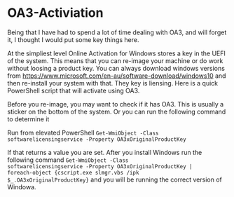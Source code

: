 # OA3-Activiation
Being that I have had to spend a lot of time dealing with OA3, and will forget it, I thought I would put some key things here.

At the simpliest level Online Activation for Windows stores a key in the UEFI of the system. This means that you can re-image your machine or do work without loosing a product key.  You can always download windows versions from https://www.microsoft.com/en-au/software-download/windows10 and then re-install your system with that.  They key is liensing.  Here is a quick PowerShell script that will activate using OA3.  

Before you re-image, you may want to check if it has OA3.  This is usually a sticker on the bottom of the system. Or you can run the following command to determine it

Run from elevated PowerShell
<code>Get-WmiObject -Class softwarelicensingservice -Property OA3xOriginalProductKey</code>

If that returns a value you are set. After you install Windows run the following command
<code>Get-WmiObject -Class softwarelicensingservice -Property OA3xOriginalProductKey | foreach-object {cscript.exe slmgr.vbs /ipk $_.OA3xOriginalProductKey}</code> and you will be running the correct version of Windowa. 
